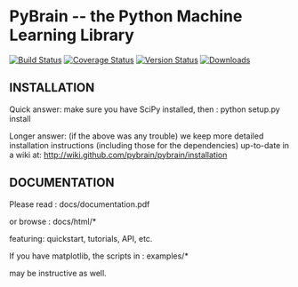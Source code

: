 PyBrain -- the Python Machine Learning Library
==============================================

[![Build
Status](https://travis-ci.org/hobson/pybrain.svg?branch=master)](https://travis-ci.org/hobson/pybrain)
[![Coverage
Status](https://coveralls.io/repos/hobson/pybrain/badge.png)](https://coveralls.io/r/hobson/pybrain)
[![Version
Status](https://pypip.in/v/pybrain/badge.png)](https://pypi.python.org/pypi/pybrain/)
[![Downloads](https://pypip.in/d/pybrain/badge.png)](https://pypi.python.org/pypi/pybrain/)

INSTALLATION
------------

Quick answer: make sure you have SciPy installed, then
:   python setup.py install

Longer answer: (if the above was any trouble) we keep more detailed
installation instructions (including those for the dependencies)
up-to-date in a wiki at:
<http://wiki.github.com/pybrain/pybrain/installation>

DOCUMENTATION
-------------

Please read
:   docs/documentation.pdf

or browse
:   docs/html/\*

featuring: quickstart, tutorials, API, etc.

If you have matplotlib, the scripts in
:   examples/\*

may be instructive as well.
